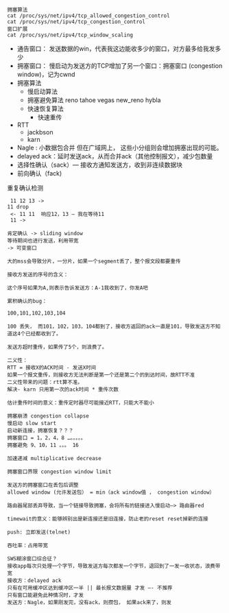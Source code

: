 ```
拥塞算法
cat /proc/sys/net/ipv4/tcp_allowed_congestion_control
cat /proc/sys/net/ipv4/tcp_congestion_control
窗口扩展
cat /proc/sys/net/ipv4/tcp_window_scaling
```




* 通告窗口： 发送数据的win，代表我这边能收多少的窗口，对方最多给我发多少
* 拥塞窗口： 慢启动为发送方的TCP增加了另一个窗口：拥塞窗口 (congestion window)，记为cwnd
* 拥塞算法
    * 慢启动算法
    * 拥塞避免算法 reno tahoe vegas new_reno hybla
    * 快速恢复算法
        * 快速重传
* RTT
    * jackbson
    * karn
* Nagle : 小数据包合并  但在广域网上， 这些小分组则会增加拥塞出现的可能。
* delayed ack：延时发送ack，从而合并ack（其他控制报文），减少包数量
* 选择性确认（sack）— 接收方通知发送方，收到非连续数据块
* 前向确认（fack)


重复确认检测
```
 11 12 13 -> 
11 drop
 <- 11 11  响应12，13 — 我在等待11
 11 -> 
```



```
肯定确认 -> sliding window
等待期间也进行发送，利用带宽
-> 可变窗口

大的mss会导致分片，一分片，如果一个segment丢了，整个报文段都要重传

接收方发送的序号的含义：

这个序号如果为A,则表示告诉发送方：A-1我收到了，你发A吧

累积确认的bug：

100,101,102,103,104

100 丢失， 而101，102，103，104都到了，接收方返回的ack一直是101，导致发送方不知道这4个已经都收到了。

发送方超时重传，如果传了5个，则浪费了。

二义性：
RTT = 接收X的ACK时间 - 发送X时间
如果一个报文重传，则接收方无法判断是第一个还是第二个的到达时间，故RTT不准
二义性带来的问题：rtt算不准。
解决- karn 只用第一次的ack时间 * 重传次数

估计重传时间的意义：重传定时器尽可能接近RTT，只能大不能小

拥塞崩溃 congestion collapse
慢启动 slow start
启动新连接，拥塞恢复？？？
拥塞窗口 = 1，2，4，8 …。。。。。
拥塞避免 9、10，11 。。。 16

加速递减 multiplicative decrease

拥塞窗口界限 congestion window limit

发送方的拥塞窗口在丢包后调整
allowed window (允许发送包） = min（ack window值 ， congestion window）

路由器尾部丢弃导致，当一个链接导致拥塞，会将所有的链接进入慢启动—> 路由器red

timewait的意义：能够辨别出是新连接还是旧连接，防止老的reset reset掉新的连接

push: 立即发送(telnet)

吞吐率：占用带宽

SWS糊涂窗口综合征？ 
接收app每次只处理一个字节，导致发送方每次都发一个字节，退回到了一发一收状态，浪费带宽
接收方：delayed ack  
只有在可用缓冲区达到缓冲区一半 || 最长报文数据量 才发 —- 不推荐
只有窗口能避免此种情况时，才发
发送方：Nagle，如果刚发完，没有ack，则攒包， 如果ack来了，则发 
```
